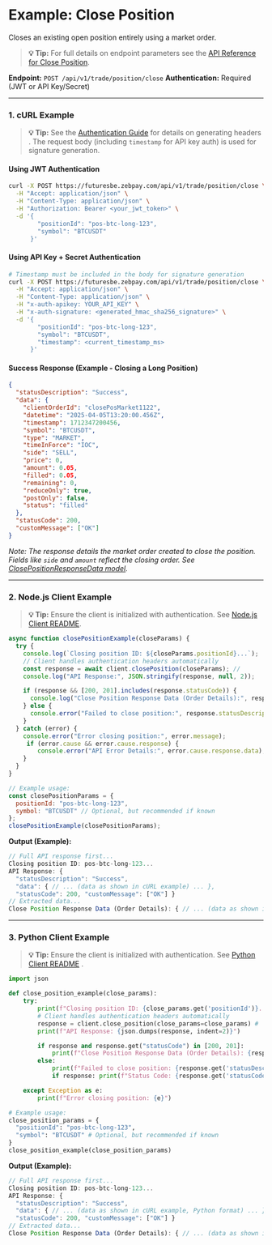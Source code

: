 # Example: Close Position

Closes an existing open position entirely using a market order.

> **💡 Tip:** For full details on endpoint parameters see the [API Reference for Close Position](../../api-reference/private-endpoints/trade.md#close-position).

**Endpoint:** `POST /api/v1/trade/position/close`
**Authentication:** Required (JWT or API Key/Secret)

-----

### 1. cURL Example

> **💡 Tip:** See the [Authentication Guide](../../api-reference/authentication.md) for details on generating headers . The request body (including `timestamp` for API key auth) is used for signature generation.

#### Using JWT Authentication

```bash
curl -X POST https://futuresbe.zebpay.com/api/v1/trade/position/close \
  -H "Accept: application/json" \
  -H "Content-Type: application/json" \
  -H "Authorization: Bearer <your_jwt_token>" \
  -d '{
        "positionId": "pos-btc-long-123",
        "symbol": "BTCUSDT"
      }'
````

#### Using API Key + Secret Authentication

```bash
# Timestamp must be included in the body for signature generation
curl -X POST https://futuresbe.zebpay.com/api/v1/trade/position/close \
  -H "Accept: application/json" \
  -H "Content-Type: application/json" \
  -H "x-auth-apikey: YOUR_API_KEY" \
  -H "x-auth-signature: <generated_hmac_sha256_signature>" \
  -d '{
        "positionId": "pos-btc-long-123",
        "symbol": "BTCUSDT",
        "timestamp": <current_timestamp_ms>
      }'
```

#### Success Response (Example - Closing a Long Position)

```json
{
  "statusDescription": "Success",
  "data": {
    "clientOrderId": "closePosMarket1122",
    "datetime": "2025-04-05T13:20:00.456Z",
    "timestamp": 1712347200456,
    "symbol": "BTCUSDT",
    "type": "MARKET",
    "timeInForce": "IOC",
    "side": "SELL",
    "price": 0,
    "amount": 0.05,
    "filled": 0.05,
    "remaining": 0,
    "reduceOnly": true,
    "postOnly": false,
    "status": "filled"
  },
  "statusCode": 200,
  "customMessage": ["OK"]
}
```

*Note: The response details the market order created to close the position. Fields like `side` and `amount` reflect the closing order. See [ClosePositionResponseData model](../../api-reference/data-models.md#closepositionresponsedata).*

-----

### 2\. Node.js Client Example

> **💡 Tip:** Ensure the client is initialized with authentication. See [Node.js Client README](../../clients/rest-http/node/README.md).

```javascript
async function closePositionExample(closeParams) {
  try {
    console.log(`Closing position ID: ${closeParams.positionId}...`);
    // Client handles authentication headers automatically
    const response = await client.closePosition(closeParams); //
    console.log("API Response:", JSON.stringify(response, null, 2));

    if (response && [200, 201].includes(response.statusCode)) {
      console.log("Close Position Response Data (Order Details):", response.data);
    } else {
      console.error("Failed to close position:", response.statusDescription);
    }
  } catch (error) {
    console.error("Error closing position:", error.message);
     if (error.cause && error.cause.response) {
        console.error("API Error Details:", error.cause.response.data);
    }
  }
}

// Example usage:
const closePositionParams = {
  positionId: "pos-btc-long-123",
  symbol: "BTCUSDT" // Optional, but recommended if known
};
closePositionExample(closePositionParams);
```

**Output (Example):**

```js
// Full API response first...
Closing position ID: pos-btc-long-123...
API Response: {
  "statusDescription": "Success",
  "data": { // ... (data as shown in cURL example) ... },
  "statusCode": 200, "customMessage": ["OK"] }
// Extracted data...
Close Position Response Data (Order Details): { // ... (data as shown in cURL example) ... }
```

-----

### 3\. Python Client Example

> **💡 Tip:** Ensure the client is initialized with authentication. See [Python Client README](../../clients/rest-http/python/README.md) .

```python
import json

def close_position_example(close_params):
    try:
        print(f"Closing position ID: {close_params.get('positionId')}...")
        # Client handles authentication headers automatically
        response = client.close_position(close_params=close_params) #
        print(f"API Response: {json.dumps(response, indent=2)}")

        if response and response.get("statusCode") in [200, 201]:
            print(f"Close Position Response Data (Order Details): {response.get('data')}")
        else:
            print(f"Failed to close position: {response.get('statusDescription')}")
            if response: print(f"Status Code: {response.get('statusCode')}")

    except Exception as e:
        print(f"Error closing position: {e}")

# Example usage:
close_position_params = {
  "positionId": "pos-btc-long-123",
  "symbol": "BTCUSDT" # Optional, but recommended if known
}
close_position_example(close_position_params)
```

**Output (Example):**

```js
// Full API response first...
Closing position ID: pos-btc-long-123...
API Response: {
  "statusDescription": "Success",
  "data": { // ... (data as shown in cURL example, Python format) ... },
  "statusCode": 200, "customMessage": ["OK"] }
// Extracted data...
Close Position Response Data (Order Details): { // ... (data as shown in cURL example, Python format) ... }
```
